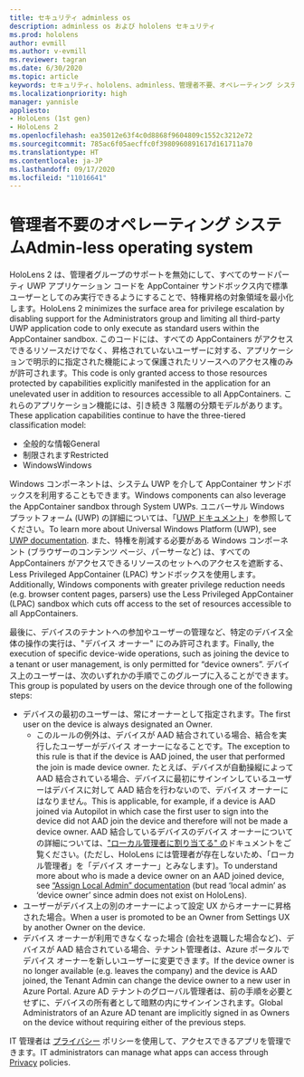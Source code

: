 ```yaml
---
title: セキュリティ adminless os
description: adminless os および hololens セキュリティ
ms.prod: hololens
author: evmill
ms.author: v-evmill
ms.reviewer: tagran
ms.date: 6/30/2020
ms.topic: article
keywords: セキュリティ、hololens、adminless、管理者不要、オペレーティング システム、管理者不要のオペレーティング システム、管理 os、管理者不要の os、hololens 2、hololens2 セキュリティ、
ms.localizationpriority: high
manager: yannisle
appliesto:
- HoloLens (1st gen)
- HoloLens 2
ms.openlocfilehash: ea35012e63f4c0d8868f9604809c1552c3212e72
ms.sourcegitcommit: 785ac6f05aecffc0f3980960891617d161711a70
ms.translationtype: HT
ms.contentlocale: ja-JP
ms.lasthandoff: 09/17/2020
ms.locfileid: "11016641"
---
```

# <span data-ttu-id="6e4d0-104">管理者不要のオペレーティング システム</span><span class="sxs-lookup"><span data-stu-id="6e4d0-104">Admin-less operating system</span></span>

<span data-ttu-id="6e4d0-105">HoloLens 2 は、管理者グループのサポートを無効にして、すべてのサードパーティ UWP アプリケーション コードを AppContainer サンドボックス内で標準ユーザーとしてのみ実行できるようにすることで、特権昇格の対象領域を最小化します。</span><span class="sxs-lookup"><span data-stu-id="6e4d0-105">HoloLens 2 minimizes the surface area for privilege escalation by disabling support for the Administrators group and limiting all third-party UWP application code to only execute as standard users within the AppContainer sandbox.</span></span> <span data-ttu-id="6e4d0-106">このコードには、すべての AppContainers がアクセスできるリソースだけでなく、昇格されていないユーザーに対する、アプリケーションで明示的に指定された機能によって保護されたリソースへのアクセス権のみが許可されます。</span><span class="sxs-lookup"><span data-stu-id="6e4d0-106">This code is only granted access to those resources protected by capabilities explicitly manifested in the application for an unelevated user in addition to resources accessible to all AppContainers.</span></span>
<span data-ttu-id="6e4d0-107">これらのアプリケーション機能には、引き続き 3 階層の分類モデルがあります。</span><span class="sxs-lookup"><span data-stu-id="6e4d0-107">These application capabilities continue to have the three-tiered classification model:</span></span>
  * <span data-ttu-id="6e4d0-108">全般的な情報</span><span class="sxs-lookup"><span data-stu-id="6e4d0-108">General</span></span>
  * <span data-ttu-id="6e4d0-109">制限されます</span><span class="sxs-lookup"><span data-stu-id="6e4d0-109">Restricted</span></span>
  * <span data-ttu-id="6e4d0-110">Windows</span><span class="sxs-lookup"><span data-stu-id="6e4d0-110">Windows</span></span>

<span data-ttu-id="6e4d0-111">Windows コンポーネントは、システム UWP を介して AppContainer サンドボックスを利用することもできます。</span><span class="sxs-lookup"><span data-stu-id="6e4d0-111">Windows components can also leverage the AppContainer sandbox through System UWPs.</span></span> <span data-ttu-id="6e4d0-112">ユニバーサル Windows プラットフォーム (UWP) の詳細については、「[UWP ドキュメント](https://docs.microsoft.com/windows/uwp/)」を参照してください。</span><span class="sxs-lookup"><span data-stu-id="6e4d0-112">To learn more about Universal Windows Platform (UWP), see [UWP documentation](https://docs.microsoft.com/windows/uwp/).</span></span> <span data-ttu-id="6e4d0-113">また、特権を削減する必要がある Windows コンポーネント (ブラウザーのコンテンツ ページ、パーサーなど) は、すべての AppContainers がアクセスできるリソースのセットへのアクセスを遮断する、Less Privileged AppContainer (LPAC) サンドボックスを使用します。</span><span class="sxs-lookup"><span data-stu-id="6e4d0-113">Additionally, Windows components with greater privilege reduction needs (e.g. browser content pages, parsers) use the Less Privileged AppContainer (LPAC) sandbox which cuts off access to the set of resources accessible to all AppContainers.</span></span>

<span data-ttu-id="6e4d0-114">最後に、デバイスのテナントへの参加やユーザーの管理など、特定のデバイス全体の操作の実行は、"デバイス オーナー" にのみ許可されます。</span><span class="sxs-lookup"><span data-stu-id="6e4d0-114">Finally, the execution of specific device-wide operations, such as joining the device to a tenant or user management, is only permitted for “device owners”.</span></span> <span data-ttu-id="6e4d0-115">デバイス上のユーザーは、次のいずれかの手順でこのグループに入ることができます。</span><span class="sxs-lookup"><span data-stu-id="6e4d0-115">This group is populated by users on the device through one of the following steps:</span></span>
  * <span data-ttu-id="6e4d0-116">デバイスの最初のユーザーは、常にオーナーとして指定されます。</span><span class="sxs-lookup"><span data-stu-id="6e4d0-116">The first user on the device is always designated an Owner.</span></span> 
    * <span data-ttu-id="6e4d0-117">このルールの例外は、デバイスが AAD 結合されている場合、結合を実行したユーザーがデバイス オーナーになることです。</span><span class="sxs-lookup"><span data-stu-id="6e4d0-117">The exception to this rule is that if the device is AAD joined, the user that performed the join is made device owner.</span></span> <span data-ttu-id="6e4d0-118">たとえば、デバイスが自動操縦によって AAD 結合されている場合、デバイスに最初にサインインしているユーザーはデバイスに対して AAD 結合を行わないので、デバイス オーナーにはなりません。</span><span class="sxs-lookup"><span data-stu-id="6e4d0-118">This is applicable, for example, if a device is AAD joined via Autopilot in which case the first user to sign into the device did not AAD join the device and therefore will not be made a device owner.</span></span> <span data-ttu-id="6e4d0-119">AAD 結合しているデバイスのデバイス オーナーについての詳細については、["ローカル管理者に割り当てる" の](https://docs.microsoft.com/azure/active-directory/devices/assign-local-admin)ドキュメントをご覧ください。(ただし、HoloLens には管理者が存在しないため、「ローカル管理者」を「デバイス オーナー」とみなします)。</span><span class="sxs-lookup"><span data-stu-id="6e4d0-119">To understand more about who is made a device owner on an AAD joined device, see [“Assign Local Admin” documentation](https://docs.microsoft.com/azure/active-directory/devices/assign-local-admin) (but read ‘local admin’ as ‘device owner’ since admin does not exist on HoloLens).</span></span>
  * <span data-ttu-id="6e4d0-120">ユーザーがデバイス上の別のオーナーによって設定 UX からオーナーに昇格された場合。</span><span class="sxs-lookup"><span data-stu-id="6e4d0-120">When a user is promoted to be an Owner from Settings UX by another Owner on the device.</span></span>
  * <span data-ttu-id="6e4d0-121">デバイス オーナーが利用できなくなった場合 (会社を退職した場合など)、デバイスが AAD 結合されている場合、テナント管理者は、Azure ポータルでデバイス オーナーを新しいユーザーに変更できます。</span><span class="sxs-lookup"><span data-stu-id="6e4d0-121">If the device owner is no longer available (e.g. leaves the company) and the device is AAD joined, the Tenant Admin can change the device owner to a new user in Azure Portal.</span></span>
<span data-ttu-id="6e4d0-122">Azure AD テナントのグローバル管理者は、前の手順を必要とせずに、デバイスの所有者として暗黙の内にサインインされます。</span><span class="sxs-lookup"><span data-stu-id="6e4d0-122">Global Administrators of an Azure AD tenant are implicitly signed in as Owners on the device without requiring either of the previous steps.</span></span> 

<span data-ttu-id="6e4d0-123">IT 管理者は [プライバシー](https://docs.microsoft.com/windows/client-management/mdm/policy-csp-privacy) ポリシーを使用して、アクセスできるアプリを管理できます。</span><span class="sxs-lookup"><span data-stu-id="6e4d0-123">IT administrators can manage what apps can access through [Privacy](https://docs.microsoft.com/windows/client-management/mdm/policy-csp-privacy) policies.</span></span> 
